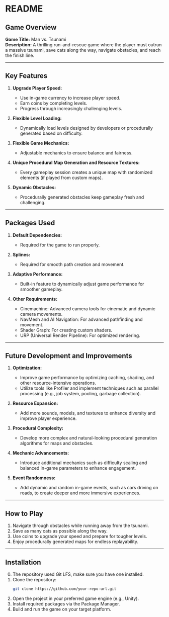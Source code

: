 # README

## Game Overview

**Game Title:** Man vs. Tsunami  
**Description:** A thrilling run-and-rescue game where the player must outrun a massive tsunami, save cats along the way, navigate obstacles, and reach the finish line. 

---

## Key Features

1. **Upgrade Player Speed:**
   - Use in-game currency to increase player speed.
   - Earn coins by completing levels.
   - Progress through increasingly challenging levels.

2. **Flexible Level Loading:**
   - Dynamically load levels designed by developers or procedurally generated based on difficulty.

3. **Flexible Game Mechanics:**
   - Adjustable mechanics to ensure balance and fairness.

4. **Unique Procedural Map Generation and Resource Textures:**
   - Every gameplay session creates a unique map with randomized elements (if played from custom maps).

5. **Dynamic Obstacles:**
   - Procedurally generated obstacles keep gameplay fresh and challenging.

---

## Packages Used

1. **Default Dependencies:**
   - Required for the game to run properly.

2. **Splines:**
   - Required for smooth path creation and movement.

3. **Adaptive Performance:**
   - Built-in feature to dynamically adjust game performance for smoother gameplay.

4. **Other Requirements:**
   - Cinemachine: Advanced camera tools for cinematic and dynamic camera movements.
   - NavMesh and AI Navigation: For advanced pathfinding and movement.
   - Shader Graph: For creating custom shaders.
   - URP (Universal Render Pipeline): For optimized rendering.

---

## Future Development and Improvements

1. **Optimization:**
   - Improve game performance by optimizing caching, shading, and other resource-intensive operations.
   - Utilize tools like Profiler and implement techniques such as parallel processing (e.g., job system, pooling, garbage collection).

2. **Resource Expansion:**
   - Add more sounds, models, and textures to enhance diversity and improve player experience.

3. **Procedural Complexity:**
   - Develop more complex and natural-looking procedural generation algorithms for maps and obstacles.

4. **Mechanic Advancements:**
   - Introduce additional mechanics such as difficulty scaling and balanced in-game parameters to enhance engagement.

5. **Event Randomness:**
   - Add dynamic and random in-game events, such as cars driving on roads, to create deeper and more immersive experiences.

---

## How to Play

1. Navigate through obstacles while running away from the tsunami.
2. Save as many cats as possible along the way.
3. Use coins to upgrade your speed and prepare for tougher levels.
4. Enjoy procedurally generated maps for endless replayability.

---

## Installation
0. The repository used Git LFS, make sure you have one installed.
1. Clone the repository:
   ```bash
   git clone https://github.com/your-repo-url.git
   ```
2. Open the project in your preferred game engine (e.g., Unity).
3. Install required packages via the Package Manager.
4. Build and run the game on your target platform.

